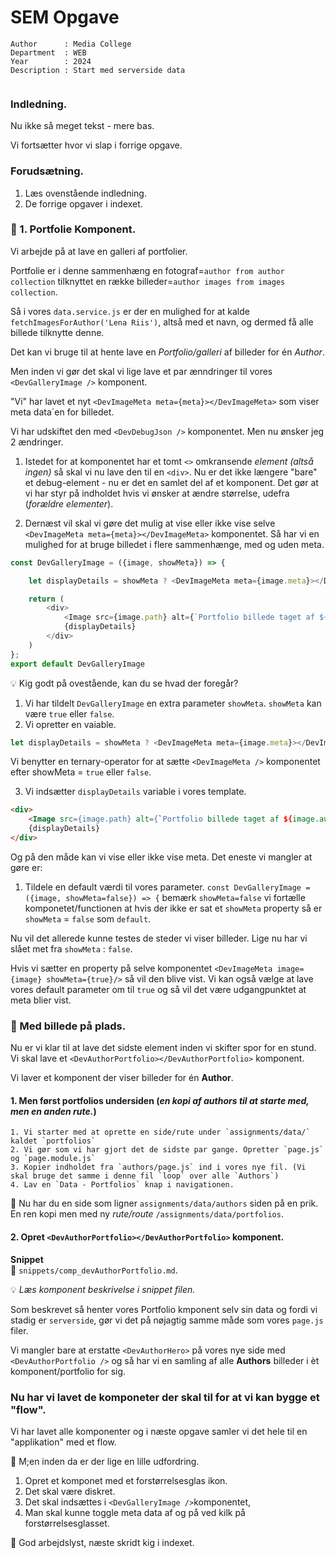 # SEM Opgave

```
Author      : Media College
Department  : WEB 
Year        : 2024 
Description : Start med serverside data 
                      
```
### Indledning.

Nu ikke så meget tekst - mere bas.

Vi fortsætter hvor vi slap i forrige opgave.

### Forudsætning.

1. Læs ovenstående indledning.
2. De forrige opgaver i indexet.

### :dart: 1. Portfolie Komponent.

Vi arbejde på at lave en galleri af portfolier.

Portfolie er i denne sammenhæng en fotograf=`author from author collection` tilknyttet en række billeder=`author images from images collection`.

Så i vores `data.service.js` er der en mulighed for at kalde `fetchImagesForAuthor('Lena Riis')`, altså med et navn, og dermed få alle billede tilknytte denne. 

Det kan vi bruge til at hente lave en *Portfolio/galleri* af billeder for én *Author*.

Men inden vi gør det skal vi lige lave et par ænndringer til vores `<DevGalleryImage />` komponent.

"Vi" har lavet et nyt `<DevImageMeta meta={meta}></DevImageMeta>` som viser meta data´en for billedet.

Vi har udskiftet den med `<DevDebugJson />` komponentet. Men nu ønsker jeg 2 ændringer.

1. Istedet for at komponentet har et tomt `<>` omkransende *element (altså ingen)* så skal vi nu lave den til en `<div>`.
Nu er det ikke længere "bare" et debug-element - nu er det en samlet del af et komponent. Det gør at vi har styr på indholdet hvis vi ønsker at ændre størrelse, udefra (*forældre elementer*).

2. Dernæst vil skal vi gøre det mulig at vise eller ikke vise selve  `<DevImageMeta meta={meta}></DevImageMeta>` komponentet.
Så har vi en mulighed for at bruge billedet i flere sammenhænge, med og uden meta.

```JavaScript
const DevGalleryImage = ({image, showMeta}) => {

    let displayDetails = showMeta ? <DevImageMeta meta={image.meta}></DevImageMeta> : null;

    return (
        <div>
            <Image src={image.path} alt={`Portfolio billede taget af ${image.author} udstillet i halleriet ${image.gallery}`} className={styles.image} width={image.width} height={image.height} />
            {displayDetails}
        </div>
    )
};
export default DevGalleryImage
```

:bulb: Kig godt på ovestående, kan du se hvad der foregår?

1. Vi har tildelt `DevGalleryImage` en extra parameter `showMeta`. `showMeta` kan være `true` eller `false`.
2. Vi opretter en vaiable.

```JavaScript
let displayDetails = showMeta ? <DevImageMeta meta={image.meta}></DevImageMeta> : null;
```

Vi benytter en ternary-operator for at sætte `<DevImageMeta />` komponentet efter showMeta = `true` eller `false`.

3. Vi indsætter `displayDetails` variable i vores template.

```html
<div>
    <Image src={image.path} alt={`Portfolio billede taget af ${image.author} udstillet i halleriet ${image.gallery}`} className={styles.image} width={image.width} height={image.height} />
    {displayDetails}
</div>
```

Og på den måde kan vi vise eller ikke vise meta. Det eneste vi mangler at gøre er:

1. Tildele en default værdi til vores parameter. `const DevGalleryImage = ({image, showMeta=false}) => {`
    bemærk `showMeta=false` vi fortælle komponetet/functionen at hvis der ikke er sat et `showMeta` property så er `showMeta` = `false` som `default`.

Nu vil det allerede kunne testes de steder vi viser billeder. Lige nu har vi slået met fra `showMeta` : `false`.

Hvis vi sætter en property på selve komponentet `<DevImageMeta image={image} showMeta={true}/>` så vil den blive vist. Vi kan også vælge at lave vores default parameter om til `true` og så vil det være udgangpunktet at meta blier vist.

### :dart: Med billede på plads.

Nu er vi klar til at lave det sidste element inden vi skifter spor for en stund. Vi skal lave et `<DevAuthorPortfolio></DevAuthorPortfolio>` komponent.

Vi laver et komponent der viser billeder for én **Author**.

#### 1. Men først portfolios undersiden (*en kopi af authors til at starte med, men en anden rute.*)

    1. Vi starter med at oprette en side/rute under `assignments/data/` kaldet `portfolios`
    2. Vi gør som vi har gjort det de sidste par gange. Opretter `page.js` og `page.module.js`
    3. Kopier indholdet fra `authors/page.js` ind i vores nye fil. (Vi skal bruge det samme i denne fil `loop` over alle `Authors`)
    4. Lav en `Data - Portfolios` knap i navigationen.

:goal_net: Nu har du en side som ligner `assignments/data/authors` siden på en prik. En ren kopi men med ny *rute/route* `/assignments/data/portfolios`.

#### 2. Opret `<DevAuthorPortfolio></DevAuthorPortfolio>` komponent. 

**Snippet**     
:pencil: `snippets/comp_devAuthorPortfolio.md`.

:bulb: *Læs komponent beskrivelse i snippet filen.*

Som beskrevet så henter vores Portfolio kmponent selv sin data og fordi vi stadig er `serverside`, gør vi det på nøjagtig samme måde som vores `page.js` filer.

Vi mangler bare at erstatte `<DevAuthorHero>` på vores nye side med `<DevAuthorPortfolio />` og så har vi en samling af alle **Authors** billeder i èt komponent/portfolio for sig.

### Nu har vi lavet de komponeter der skal til for at vi kan bygge et "flow".

Vi har lavet alle komponenter og i næste opgave samler vi det hele til en "applikation" med et flow.

:dart: M;en inden da er der lige en lille udfordring.

1. Opret et komponet med et forstørrelsesglas ikon. 
2. Det skal være diskret.
3. Det skal indsættes i `<DevGalleryImage />`komponentet,
4. Man skal kunne toggle meta data af og på ved kilk på forstørrelsesglasset.

:muscle: God arbejdslyst, næste skridt kig i indexet.